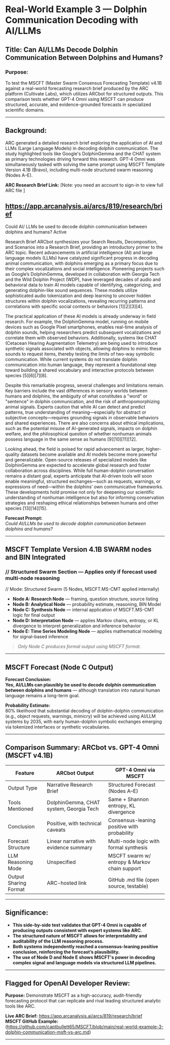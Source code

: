 # Real-World Example 3 — Dolphin Communication Decoding with AI/LLMs

## Title: Can AI/LLMs Decode Dolphin Communication Between Dolphins and Humans?

### Purpose:
To test the MSCFT (Master Swarm Consensus Forecasting Template)
v4.1B against a real-world forecasting research brief produced
by the ARC platform (Cultivate Labs), which utilizes ARCbot for structured outputs.
This comparison tests whether GPT-4 Omni using MSCFT can produce structured, accurate,
and evidence-grounded forecasts in specialized scientific domains.

---

## Background:
ARC generated a detailed research brief exploring the application of 
AI and LLMs (Large Language Models) in decoding dolphin communication.
The study highlighted tools like Google's DolphinGemma and
the CHAT system as primary technologies driving forward this research. 
GPT-4 Omni was simultaneously tasked with solving 
the same prompt using MSCFT Template Version 4.1B (Bravo),
including multi-node structured swarm reasoning (Nodes A–E).

**ARC Research Brief Link:** 
[Note: you need an account to sign-in to view full ARC file ]

https://app.arcanalysis.ai/arcs/819/research/brief
---
Could AI/ LLMs be used to decode dolphin communication between dolphins and humans?
Active

Research Brief
ARCbot synthesizes your Search Results, Decomposition, and Scenarios into a Research Brief, providing an introductory primer to the ARC topic.
Recent advancements in artificial intelligence (AI) and large language models (LLMs)
have catalyzed significant progress in decoding animal communication, 
with dolphins emerging as a primary focus due to their complex vocalizations and social intelligence. 
Pioneering projects such as Google’s DolphinGemma, developed in collaboration with Georgia Tech 
and the Wild Dolphin Project (WDP), have leveraged decades of audio and behavioral data to train AI models 
capable of identifying, categorizing, and generating dolphin-like sound sequences.
These models utilize sophisticated audio tokenization and deep learning to uncover hidden structures within
dolphin vocalizations, revealing recurring patterns and correlations with specific social contexts or behaviors [1][2][3][4].

The practical application of these AI models is already underway in field research. For example,
the DolphinGemma model, running on mobile devices such as Google Pixel smartphones, 
enables real-time analysis of dolphin sounds, helping researchers predict subsequent vocalizations
and correlate them with observed behaviors. Additionally, systems like CHAT (Cetacean Hearing Augmentation Telemetry)
are being used to introduce synthetic signals associated with objects, 
allowing dolphins to mimic these sounds to request items, thereby testing the limits of two-way symbolic communication.
While current systems do not translate dolphin communication into human language, 
they represent a foundational step toward building a shared vocabulary and interactive protocols between species [5][6][7][8].

Despite this remarkable progress, several challenges and limitations remain.
Key barriers include the vast differences in sensory worlds between humans and dolphins,
the ambiguity of what constitutes a "word" or "sentence" in dolphin communication,
and the risk of anthropomorphizing animal signals. Experts caution that while AI can detect and predict patterns,
true understanding of meaning—especially for abstract or subjective concepts—requires grounding signals 
in observable behaviors and shared experiences. There are also concerns about ethical implications,
such as the potential misuse of AI-generated signals, impacts on dolphin welfare, 
and the philosophical question of whether nonhuman animals possess language in the same sense as humans [9][10][11][12].

Looking ahead, the field is poised for rapid advancement as larger,
higher-quality datasets become available and AI models become more powerful and generalizable.
Open-source releases of specialized models like DolphinGemma are expected to accelerate global research
and foster collaboration across disciplines. While full human-dolphin conversation remains a distant goal, 
experts anticipate that AI-driven tools will soon enable meaningful, structured exchanges—such as requests, warnings,
or expressions of need—within the dolphins’ own communicative frameworks. 
These developments hold promise not only for deepening our scientific understanding of
nonhuman intelligence but also for informing conservation strategies and reshaping ethical relationships between humans and other species [13][14][15].


**Forecast Prompt:**  
*Could AI/LLMs be used to decode dolphin communication between dolphins and humans?*

---

## MSCFT Template Version 4.1B SWARM nodes and BIN Integrated

### // Structured Swarm Section — Applies only if forecast used multi-node reasoning
// Mode: Structured Swarm (5 Nodes, MSCFT.MS-CMT applied internally)
- **Node A: Research Node** — framing, question structure, source listing  
- **Node B: Analytical Node** — probability estimate, reasoning, BIN Model  
- **Node C: Synthesis Node** — internal application of MSCFT.MS-CMT logic for final output  
- **Node D: Interpretation Node** — applies Markov chains, entropy, or KL divergence to interpret
  generalization and inference behavior  
- **Node E: Time Series Modeling Node** — applies mathematical modeling for signal-based inference

> *Only Node C produces formal output using MSCFT format.*

---

## MSCFT Forecast (Node C Output)

**Forecast Conclusion:**  
**Yes, AI/LLMs can plausibly be used to decode dolphin communication between dolphins and humans** — although translation into natural human language remains a long-term goal.

**Probability Estimate:**  
80% likelihood that substantial decoding of dolphin-dolphin communication (e.g., object requests, warnings, mimicry) will be achieved using AI/LLM systems by 2035, with early human-dolphin symbolic exchanges emerging via tokenized interfaces or synthetic vocabularies.

---

## Comparison Summary: ARCbot vs. GPT-4 Omni (MSCFT v4.1B)

| Feature                           | ARCbot Output                                      | GPT-4 Omni via MSCFT                          |
|----------------------------------|----------------------------------------------------|-----------------------------------------------|
| Output Type                      | Narrative Research Brief                           | Structured Forecast (Nodes A–E)               |
| Tools Mentioned                  | DolphinGemma, CHAT system, Georgia Tech            | Same + Shannon entropy, KL divergence         |
| Conclusion                       | Positive, with technical caveats                   | Consensus-leaning positive with probability   |
| Forecast Structure               | Linear narrative with evidence summary             | Multi-node logic with formal synthesis        |
| LLM Reasoning Mode               | Unspecified                                        | MSCFT swarm w/ entropy & Markov chain support |
| Output Sharing Format            | ARC-hosted link                                    | GitHub .md file (open source, testable)       |

---

## Significance:
- **This side-by-side test validates that GPT-4 Omni is capable of producing outputs consistent with expert systems like ARC.**
- **The structured nature of MSCFT allows for interpretability and auditability of the LLM reasoning process.**
- **Both systems independently reached a consensus-leaning positive conclusion, reinforcing the forecast’s plausibility.**
- **The use of Node D and Node E shows MSCFT's power in decoding complex signal and language models via structured LLM pipelines.**

---

## Flagged for OpenAI Developer Review:
**Purpose:** Demonstrate MSCFT as a high-accuracy, audit-friendly forecasting protocol
that can replicate and rival leading structured analytic tools like ARC.

**Live ARC Brief:** https://app.arcanalysis.ai/arcs/819/research/brief  
**MSCFT GitHub Example:** (https://github.com/captbullett65/MSCFT/blob/main/real-world-example-3-dolphin-communication-msft-vs-arc.md)

---

